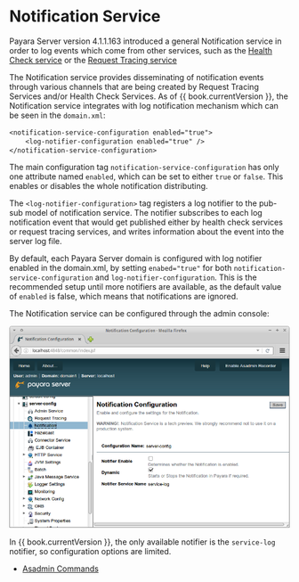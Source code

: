 # Notification Service

Payara Server version 4.1.1.163 introduced a general Notification service in order to log events which come from other services, such as the [Health Check service](/documentation/extended-documentation/health-check-service/health-check-service.md) or the [Request Tracing service](/documentation/extended-documentation/request-tracing-service/request-tracing-service.md)

The Notification service provides disseminating of notification events through various channels that are being created by Request Tracing Services and/or Health Check Services. As of {{ book.currentVersion }}, the Notification service integrates with log notification mechanism which can be seen in the `domain.xml`:

```
<notification-service-configuration enabled="true">
    <log-notifier-configuration enabled="true" />
</notification-service-configuration>
```


The main configuration tag `notification-service-configuration`  has only one attribute named `enabled`, which can be set to either `true` or `false`. This enables or disables the whole notification distributing.

The `<log-notifier-configuration>` tag registers a log notifier to the pub-sub model of notification service. The notifier subscribes to each log notification event that would get published either by health check services or request tracing services, and writes information about the event into the server log file.

By default, each Payara Server domain is configured with log notifier enabled in the domain.xml, by setting `enabed="true"` for both `notification-service-configuration` and `log-notifier-configuration`. This is the recommended setup until more notifiers are available, as the default value of `enabled` is false, which means that notifications are ignored.

The Notification service can be configured through the admin console:

![Notification service admin console screenshot](/images/notification-configuration.png)

In {{ book.currentVersion }}, the only available notifier is the `service-log` notifier, so configuration options are limited.

* [Asadmin Commands](asadmin-commands.md)
